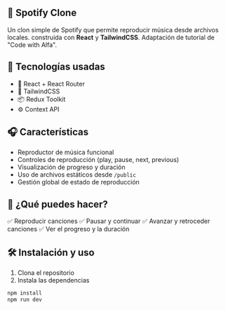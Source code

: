## 🎵 Spotify Clone

Un clon simple de Spotify que permite reproducir música desde archivos locales. construida con **React** y **TailwindCSS**. Adaptación de tutorial de "Code with Alfa".

## 🧰 Tecnologías usadas

- 🧩 React + React Router
- 🎨 TailwindCSS
- 📦 Redux Toolkit
- ⚙️ Context API

## 🎧 Características

- Reproductor de música funcional
- Controles de reproducción (play, pause, next, previous)
- Visualización de progreso y duración
- Uso de archivos estáticos desde `/public`
- Gestión global de estado de reproducción


## 🎵 ¿Qué puedes hacer?

✅ Reproducir canciones
✅ Pausar y continuar
✅ Avanzar y retroceder canciones
✅ Ver el progreso y la duración


## 🛠️ Instalación y uso

1. Clona el repositorio
2. Instala las dependencias

```bash
npm install
npm run dev